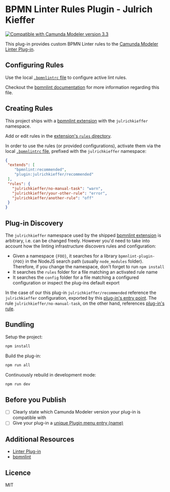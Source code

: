 # BPMN Linter Rules Plugin - Julrich Kieffer

[![Compatible with Camunda Modeler version 3.3](https://img.shields.io/badge/Camunda%20Modeler-3.3+-blue.svg)](https://github.com/camunda/camunda-modeler)

This plug-in provides custom BPMN Linter rules to the [Camunda Modeler Linter Plug-in](https://github.com/bpmn-io/camunda-modeler-linter-plugin).

## Configuring Rules

Use the local [`.bpmnlintrc` file](.bpmnlintrc) to configure active lint rules.

Checkout the [bpmnlint documentation](https://github.com/bpmn-io/bpmnlint#configuration) for more information regarding this file.

## Creating Rules

This project ships with a [bpmnlint extension](./bpmnlint-plugin-julrichkieffer) with the `julrichkieffer` namespace.

Add or edit rules in the [extension's `rules` directory](./bpmnlint-plugin-julrichkieffer/rules).

In order to use the rules (or provided configurations), activate them via the local [`.bpmnlintrc` file](.bpmnlintrc), prefixed with the `julrichkieffer` namespace:

 ```json
{
  "extends": [
     "bpmnlint:recommended",
     "plugin:julrichkieffer/recommended"
  ],
  "rules": {
    "julrichkieffer/no-manual-task": "warn",
    "julrichkieffer/your-other-rule": "error",
    "julrichkieffer/another-rule": "off"
  }
}
```

## Plug-in Discovery

The `julrichkieffer` namespace used by the shipped [bpmnlint extension](./bpmnlint-plugin-julrichkieffer) is arbitrary, i.e. can be changed freely. However you'd need to take into account how the linting infrastructure discovers rules and configuration:

* Given a namespace `{FOO}`, it searches for a library `bpmnlint-plugin-{FOO}` in the NodeJS search path (usually `node_modules` folder). Therefore, if you change the namespace, don't forget to run `npm install`
* It searches the `rules` folder for a file matching an activated rule name
* It searches the `config` folder for a file matching a configured configuration or inspect the plug-ins default export

In the case of our this plug-in `julrichkieffer/recommended` reference the `julrichkieffer` configuration, exported by this [plug-in's entry point](/bpmnlint-plugin-julrichkieffer/index.js). The rule `julrichkieffer/no-manual-task`, on the other hand, references [plug-in's rule](/bpmnlint-plugin-julrichkieffer/rules/no-manual-task.js).

## Bundling

Setup the project:

```sh
npm install
```

Build the plug-in:

```sh
npm run all
```

Continuously rebuild in development mode:

```sh
npm run dev
```

## Before you Publish

* [ ] Clearly state which Camunda Modeler version your plug-in is compatible with
* [ ] Give your plug-in a [unique Plugin menu entry (name)](./index.js)

## Additional Resources

* [Linter Plug-in](https://github.com/camunda/camunda-modeler-linter-plugin)
* [bpmnlint](https://github.com/bpmn-io/bpmnlint)

## Licence

MIT
